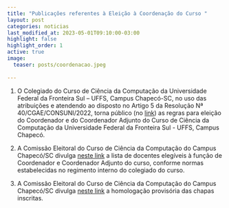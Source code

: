 ```yaml
---
title: "Publicações referentes à Eleição à Coordenação do Curso "
layout: post
categories: noticias
last_modified_at: 2023-05-01T09:10:00-03:00
highlight: false
highlight_order: 1
active: true
image:
  teaser: posts/coordenacao.jpeg
  
---
```


1) O Colegiado do Curso de Ciência da Computação da Universidade Federal da Fronteira Sul –
UFFS, Campus Chapecó-SC, no uso das atribuições e atendendo ao disposto no Artigo 5 da
Resolução Nª 40/CGAE/CONSUNI/2022, torna público (no [link](https://drive.google.com/file/d/1RJGjeZW2M-KVlV9vNspAER8G_WZ1l6zL/view?usp=sharing)) as regras para eleição do Coordenador e do Coordenador Adjunto do Curso de Ciência da Computação da Universidade Federal da Fronteira Sul - UFFS, Campus Chapecó.


2) A Comissão Eleitoral do Curso de Ciência da Computação do Campus Chapecó/SC divulga [neste link](https://drive.google.com/file/d/1BrT2cFgNgFy54PMBQdqzq693wc3MNnvI/view?usp=sharing) a lista de docentes elegíveis à função de Coordenador e Coordenador Adjunto do curso, conforme normas estabelecidas no regimento interno do colegiado do curso. 

3) A Comissão Eleitoral do Curso de Ciência da Computação do Campus Chapecó/SC divulga [neste link](https://drive.google.com/file/d/1P4MAR033yAP-S7TU98LYnIq9CFCaNHc1/view?usp=sharing) a homologação provisória das chapas inscritas.

